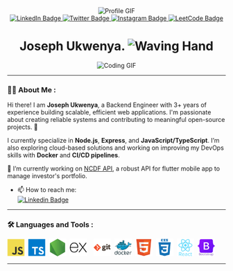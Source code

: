 <div id="header" align="center">
  <img src="https://media.giphy.com/media/M9gbBd9nbDrOTu1Mqx/giphy.gif" width="100" alt="Profile GIF"/> 
  <div id="badges">
    <a href="https://www.linkedin.com/in/josephukwenya/">
      <img src="https://img.shields.io/badge/LinkedIn-blue?style=for-the-badge&logo=linkedin&logoColor=white" alt="LinkedIn Badge"/>
    </a>
    <a href="https://twitter.com/josephukwenya_">
      <img src="https://img.shields.io/badge/Twitter-blue?style=for-the-badge&logo=twitter&logoColor=white" alt="Twitter Badge"/>
    </a>
    <a href="https://www.instagram.com/josephukwenya">
      <img src="https://img.shields.io/badge/Instagram-blue?style=for-the-badge&logo=instagram&logoColor=white" alt="Instagram Badge"/>
    </a>
    <a href="https://leetcode.com/josephukwenya/">
      <img src="https://img.shields.io/badge/LeetCode-black?style=for-the-badge&logo=leetcode&logoColor=orange" alt="LeetCode Badge"/>
    </a>
  </div>
<!--   <img src="https://komarev.com/ghpvc/?username=MYElmasry&style=flat-square&color=blue" alt="Profile Views Badge"/> -->
  <h1>
    Joseph Ukwenya.
    <img src="https://media.giphy.com/media/hvRJCLFzcasrR4ia7z/giphy.gif" width="30px" alt="Waving Hand"/>
  </h1>
</div>

<div align="center">
  <img src="https://media.giphy.com/media/dWesBcTLavkZuG35MI/giphy.gif" width="600" height="300" alt="Coding GIF"/>
</div>

---

### :man_technologist: About Me :
Hi there! I am **Joseph Ukwenya**, a Backend Engineer with 3+ years of experience building scalable, efficient web applications. I'm passionate about creating reliable systems and contributing to meaningful open-source projects. 🌱

I currently specialize in **Node.js**, **Express**, and **JavaScript/TypeScript**. I’m also exploring cloud-based solutions and working on improving my DevOps skills with **Docker** and **CI/CD pipelines**.

🔭 I’m currently working on [NCDF API](https://github.com/josephukwenya/ncdfapp), a robust API for flutter mobile app to manage investor's portfolio.

- :mailbox: How to reach me:  
  [![Linkedin Badge](https://img.shields.io/badge/-josephukwenya-blue?style=flat&logo=Linkedin&logoColor=white)](https://www.linkedin.com/in/josephukwenya/)

---

### :hammer_and_wrench: Languages and Tools :

<div>
    <img src="https://github.com/devicons/devicon/blob/master/icons/javascript/javascript-original.svg" title="JavaScript" alt="JavaScript" width="40" height="40"/>&nbsp;
    <img src="https://github.com/devicons/devicon/blob/master/icons/typescript/typescript-original.svg" title="TypeScript" alt="TypeScript" width="40" height="40"/>&nbsp;
    <img src="https://github.com/devicons/devicon/blob/master/icons/nodejs/nodejs-original.svg" title="NodeJS" alt="NodeJS" width="40" height="40"/>&nbsp;
    <img src="https://github.com/devicons/devicon/blob/master/icons/express/express-original.svg" title="Express" alt="Express" width="40" height="40"/>&nbsp;
&nbsp;
    <img src="https://github.com/devicons/devicon/blob/master/icons/git/git-original-wordmark.svg" title="Git" alt="Git" width="40" height="40"/>&nbsp;
    <img src="https://github.com/devicons/devicon/blob/master/icons/docker/docker-original-wordmark.svg" title="Docker" alt="Docker" width="40" height="40"/>&nbsp;
    <img src="https://github.com/devicons/devicon/blob/master/icons/html5/html5-original.svg" title="HTML5" alt="HTML" width="40" height="40"/>&nbsp;
    <img src="https://github.com/devicons/devicon/blob/master/icons/css3/css3-plain-wordmark.svg" title="CSS3" alt="CSS" width="40" height="40"/>&nbsp;
    <img src="https://github.com/devicons/devicon/blob/master/icons/react/react-original-wordmark.svg" title="React" alt="React" width="40" height="40"/>&nbsp;
    <img src="https://github.com/devicons/devicon/blob/master/icons/bootstrap/bootstrap-original-wordmark.svg" title="Bootstrap" alt="Bootstrap" width="40" height="40"/>
</div>

---
 
